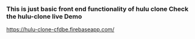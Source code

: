 ### This is just basic front end functionality of hulu clone Check the hulu-clone live Demo
https://hulu-clone-cfdbe.firebaseapp.com/
